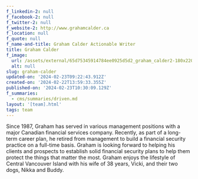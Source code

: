 ```yaml
---
f_linkedin-2: null
f_facebook-2: null
f_twitter-2: null
f_website-2: http://www.grahamcalder.ca
f_location: null
f_quote: null
f_name-and-title: Graham Calder Actionable Writer
title: Graham Calder
f_image:
  url: /assets/external/65d75345914784ee0925d5d2_graham_calder2-180x220.jpeg
  alt: null
slug: graham-calder
updated-on: '2024-02-23T09:22:43.912Z'
created-on: '2024-02-22T13:59:33.355Z'
published-on: '2024-02-23T10:30:09.129Z'
f_summaries:
  - cms/summaries/driven.md
layout: '[team].html'
tags: team
---
```


Since 1987, Graham has served in various management positions with a major Canadian financial services company. Recently, as part of a long-term career plan, he retired from management to build a financial security practice on a full-time basis. Graham is looking forward to helping his clients and prospects to establish solid financial security plans to help them protect the things that matter the most. Graham enjoys the lifestyle of Central Vancouver Island with his wife of 38 years, Vicki, and their two dogs, Nikka and Buddy.
